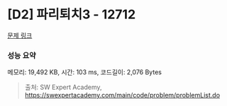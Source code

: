 # [D2] 파리퇴치3 - 12712 

[문제 링크](https://swexpertacademy.com/main/code/problem/problemDetail.do?contestProbId=AXuARWAqDkQDFARa) 

### 성능 요약

메모리: 19,492 KB, 시간: 103 ms, 코드길이: 2,076 Bytes



> 출처: SW Expert Academy, https://swexpertacademy.com/main/code/problem/problemList.do